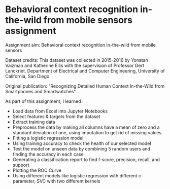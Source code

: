 #  Behavioral context recognition in-the-wild from mobile sensors assignment

Assignment aim: Behavioral context recognition in-the-wild from mobile sensors

Dataset credits: This dataset was collected in 2015-2016 by Yonatan Vaizman and Katherine Ellis with the supervision of Professor Gert Lanckriet.
Department of Electrical and Computer Engineering, University of California, San Diego.

Original publication: "Recognizing Detailed Human Context In-the-Wild from Smartphones and Smartwatches". 

As part of this assignment, I learned :
- Load data from Excel into Jupyter Notebooks
- Select features & targets from the dataset
- Extract training data 
- Preprocess the data by making all columns have a mean of zero and a standard deviation of one, using imputation to get rid of missing values.
- Fitting a logistic regression model
- Using training accuracy to check the health of our selected model
- Test the model on unseen data by combining 5 random users and finding the accuracy in each case
- Generating a classification report to find f-score, precision, recall, and support
- Plotting the ROC Curve
- Using different models like logistic regression with different c-parameter, SVC with two different kernels
